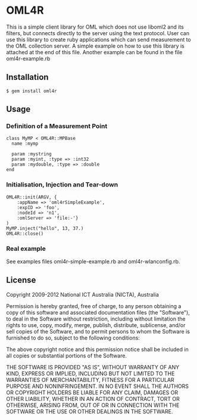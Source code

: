 # OML4R

This is a simple client library for OML which does not use liboml2 and its
filters, but connects directly to the server using the text protocol.
User can use this library to create ruby applications which can send
measurement to the OML collection server. A simple example on how to use
this library is attached at the end of this file. Another example can be
found in the file oml4r-example.rb

## Installation

    $ gem install oml4r

## Usage

### Definition of a Measurement Point

	class MyMP < OML4R::MPBase
	  name :mymp

	  param :mystring
	  param :myint, :type => :int32
	  param :mydouble, :type => :double
	end

### Initialisation, Injection and Tear-down

	OML4R::init(ARGV, {
		:appName => 'oml4rSimpleExample',
		:expID => 'foo',
		:nodeId => 'n1',
		:omlServer => 'file:-'}
	)
	MyMP.inject("hello", 13, 37.)
	OML4R::close()

### Real example

See examples files oml4r-simple-example.rb and oml4r-wlanconfig.rb.

## License

Copyright 2009-2012 National ICT Australia (NICTA), Australia

Permission is hereby granted, free of charge, to any person obtaining a copy
of this software and associated documentation files (the "Software"), to deal
in the Software without restriction, including without limitation the rights
to use, copy, modify, merge, publish, distribute, sublicense, and/or sell
copies of the Software, and to permit persons to whom the Software is
furnished to do so, subject to the following conditions:

The above copyright notice and this permission notice shall be included in
all copies or substantial portions of the Software.

THE SOFTWARE IS PROVIDED "AS IS", WITHOUT WARRANTY OF ANY KIND, EXPRESS OR
IMPLIED, INCLUDING BUT NOT LIMITED TO THE WARRANTIES OF MERCHANTABILITY,
FITNESS FOR A PARTICULAR PURPOSE AND NONINFRINGEMENT.  IN NO EVENT SHALL THE
AUTHORS OR COPYRIGHT HOLDERS BE LIABLE FOR ANY CLAIM, DAMAGES OR OTHER
LIABILITY, WHETHER IN AN ACTION OF CONTRACT, TORT OR OTHERWISE, ARISING FROM,
OUT OF OR IN CONNECTION WITH THE SOFTWARE OR THE USE OR OTHER DEALINGS IN
THE SOFTWARE.

